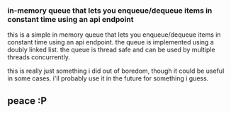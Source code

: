 ### in-memory queue that lets you enqueue/dequeue items in constant time using an api endpoint

this is a simple in memory queue that lets you enqueue/dequeue items in constant time using an api endpoint. the queue is implemented using a doubly linked list. the queue is thread safe and can be used by multiple threads concurrently.

this is really just something i did out of boredom, though it could be useful in some cases. i'll probably use it in the future for something i guess.

## peace :P
